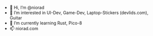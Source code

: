 - 👋 Hi, I’m @niorad
- 👀 I’m interested in UI-Dev, Game-Dev, Laptop-Stickers (devlids.com), Guitar
- 🌱 I’m currently learning Rust, Pico-8
- 📫 niorad.com

<!---
niorad/niorad is a ✨ special ✨ repository because its `README.md` (this file) appears on your GitHub profile.
You can click the Preview link to take a look at your changes.
--->
